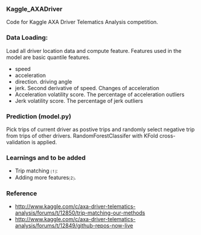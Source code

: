 ###  Kaggle_AXADriver
Code for Kaggle AXA Driver Telematics Analysis competition. 


### Data Loading:
Load all driver location data and compute feature. Features used in the model are basic quantile features.

* speed
* acceleration
* direction. driving angle
* jerk. Second derivative of speed. Changes of acceleration
* Acceleration volatility score. The percentage of acceleration outliers
* Jerk volatility score. The percentage of jerk outliers


### Prediction (model.py)
Pick trips of current driver as postive trips and randomly select negative trip from trips of other drivers.  RandomForestClassifer with KFold cross-validation is applied.

### Learnings and to be added

* Trip matching ⑴: 
* Adding more features⑵.   

### Reference

* http://www.kaggle.com/c/axa-driver-telematics-analysis/forums/t/12850/trip-matching-our-methods
* http://www.kaggle.com/c/axa-driver-telematics-analysis/forums/t/12849/github-repos-now-live

